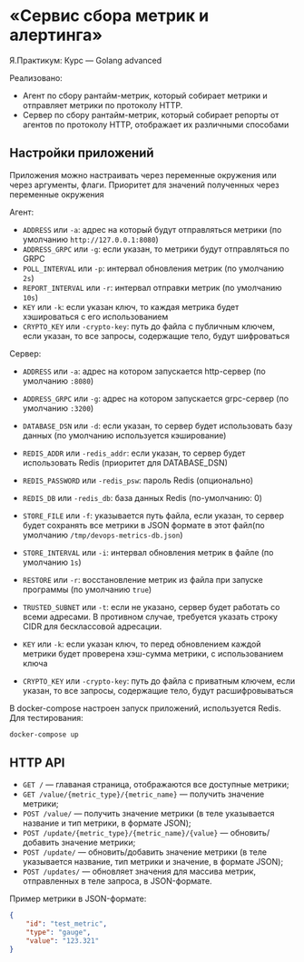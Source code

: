 # «Сервис сбора метрик и алертинга»

Я.Практикум: Курс — Golang advanced

Реализовано:

- Агент по сбору рантайм-метрик, который собирает метрики и отправляет метрики по протоколу HTTP.
- Сервер по сбору рантайм-метрик, который собирает репорты от агентов по протоколу HTTP, отображает их различными способами

## Настройки приложений

Приложения можно настраивать через переменные окружения или через аргументы, флаги. Приоритет для значений полученных через переменные окружения

Агент:

- `ADDRESS` или `-a`: адрес на который будут отправляться метрики (по умолчанию `http://127.0.0.1:8080`)
- `ADDRESS_GRPC` или `-g`: если указан, то метрики будут отправляться по GRPC
- `POLL_INTERVAL` или `-p`: интервал обновления метрик (по умолчанию `2s`)
- `REPORT_INTERVAL` или `-r`: интервал отправки метрик (по умолчанию `10s`)
- `KEY` или `-k`: если указан ключ, то каждая метрика будет хэшироваться с его использованием
- `CRYPTO_KEY` или `-crypto-key`: путь до файла с публичным ключем, если указан, то все запросы, содержащие тело, будут шифроваться

Сервер:

- `ADDRESS` или `-a`: адрес на котором запускается http-сервер  (по умолчанию `:8080`)
- `ADDRESS_GRPC` или `-g`: адрес на котором запускается grpc-сервер  (по умолчанию `:3200`)

- `DATABASE_DSN` или `-d`: если указан, то сервер будет использовать базу данных (по умолчанию используется кэширование)

- `REDIS_ADDR` или `-redis_addr`: если указан, то сервер будет использовать Redis (приоритет для DATABASE_DSN)
- `REDIS_PASSWORD` или `-redis_psw`: пароль Redis (опционально)
- `REDIS_DB` или `-redis_db`: база данных Redis (по-умолчанию: 0)

- `STORE_FILE` или `-f`: указывается путь файла, если указан, то сервер будет сохранять все метрики в JSON формате в этот файл(по умолчанию `/tmp/devops-metrics-db.json`)
- `STORE_INTERVAL` или `-i`: интервал обновления метрик в файле (по умолчанию `1s`)
- `RESTORE` или `-r`: восстановление метрик из файла при запуске программы (по умолчанию `true`)
- `TRUSTED_SUBNET` или `-t`: если не указано, сервер будет работать со всеми адресами. В противном случае, требуется указать строку CIDR для бесклассовой адресации.
- `KEY` или `-k`: если указан ключ, то перед обновлением каждой метрики будет проверена хэш-сумма метрики, с использованием ключа
- `CRYPTO_KEY` или `-crypto-key`: путь до файла с приватным ключем, если указан, то все запросы, содержащие тело, будут расшифровываться

В docker-compose настроен запуск приложений, используется Redis.
Для тестирования:

```bash
docker-compose up
```

## HTTP API

- `GET /` — главаная страница, отображаются все доступные метрики;
- `GET /value/{metric_type}/{metric_name}` — получить значение метрики;
- `POST /value/` — получить значение метрики (в теле указывается название и тип метрики, в формате JSON);
- `POST /update/{metric_type}/{metric_name}/{value}` — обновить/добавить значение метрики;
- `POST /update/` — обновить/добавить значение метрики (в теле указывается название, тип метрики и значение, в формате JSON);
- `POST /updates/` — обновляет значения для массива метрик, отправленных в теле запроса, в JSON-формате.

Пример метрики в JSON-формате:

```json
{
    "id": "test_metric",
    "type": "gauge",
    "value": "123.321"
}
```
